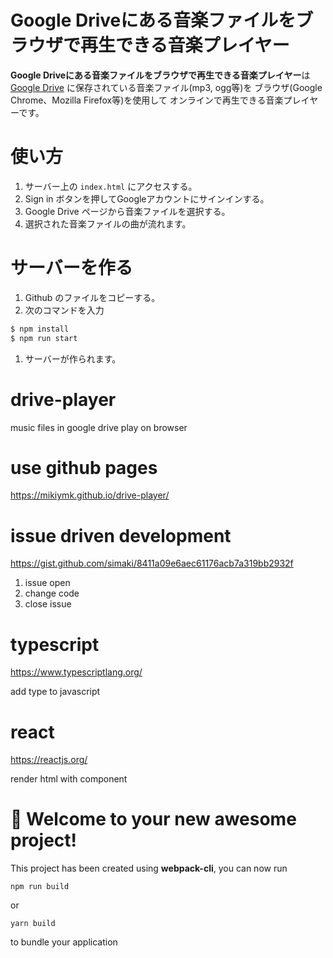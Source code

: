 # Google Driveにある音楽ファイルをブラウザで再生できる音楽プレイヤー

**Google Driveにある音楽ファイルをブラウザで再生できる音楽プレイヤー**は
[Google Drive](https://drive.google.com)
に保存されている音楽ファイル(mp3, ogg等)を
ブラウザ(Google Chrome、Mozilla Firefox等)を使用して
オンラインで再生できる音楽プレイヤーです。

# 使い方

1. サーバー上の `index.html` にアクセスする。
1. Sign in ボタンを押してGoogleアカウントにサインインする。
1. Google Drive ページから音楽ファイルを選択する。
1. 選択された音楽ファイルの曲が流れます。

# サーバーを作る

1. Github のファイルをコピーする。
1. 次のコマンドを入力

```sh
$ npm install
$ npm run start
```

1. サーバーが作られます。

# drive-player

music files in google drive play on browser

# use github pages

https://mikiymk.github.io/drive-player/

# issue driven development

https://gist.github.com/simaki/8411a09e6aec61176acb7a319bb2932f

1. issue open
2. change code
3. close issue

# typescript

https://www.typescriptlang.org/

add type to javascript

# react

https://reactjs.org/

render html with component

# 🚀 Welcome to your new awesome project!

This project has been created using **webpack-cli**, you can now run

```
npm run build
```

or

```
yarn build
```

to bundle your application
